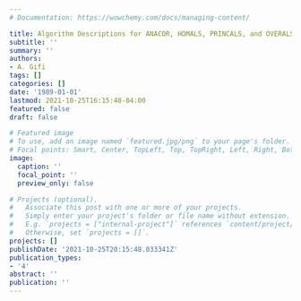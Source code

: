 ```yaml
---
# Documentation: https://wowchemy.com/docs/managing-content/

title: Algorithm Descriptions for ANACOR, HOMALS, PRINCALS, and OVERALS
subtitle: ''
summary: ''
authors:
- A. Gifi
tags: []
categories: []
date: '1989-01-01'
lastmod: 2021-10-25T16:15:48-04:00
featured: false
draft: false

# Featured image
# To use, add an image named `featured.jpg/png` to your page's folder.
# Focal points: Smart, Center, TopLeft, Top, TopRight, Left, Right, BottomLeft, Bottom, BottomRight.
image:
  caption: ''
  focal_point: ''
  preview_only: false

# Projects (optional).
#   Associate this post with one or more of your projects.
#   Simply enter your project's folder or file name without extension.
#   E.g. `projects = ["internal-project"]` references `content/project/deep-learning/index.md`.
#   Otherwise, set `projects = []`.
projects: []
publishDate: '2021-10-25T20:15:48.033341Z'
publication_types:
- '4'
abstract: ''
publication: ''
---
```

